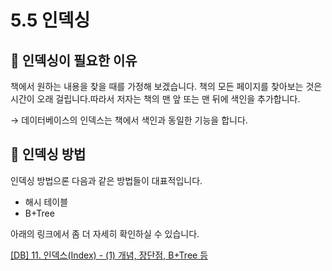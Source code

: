 # 5.5 인덱싱

## 📌 인덱싱이 필요한 이유

책에서 원하는 내용을 찾을 때를 가정해 보겠습니다. 책의 모든 페이지를 찾아보는 것은 시간이 오래 걸립니다.따라서 저자는 책의 맨 앞 또는 맨 뒤에 색인을 추가합니다.

→  데이터베이스의 인덱스는 책에서 색인과 동일한 기능을 합니다.

## 📌 인덱싱 방법
인덱싱 방법으론 다음과 같은 방법들이 대표적입니다.

- 해시 테이블
- B+Tree

아래의 링크에서 좀 더 자세히 확인하실 수 있습니다.

[[DB] 11. 인덱스(Index) - (1) 개념, 장단점, B+Tree 등](https://rebro.kr/167)


<script src="https://utteranc.es/client.js"
        repo="Pseudo-Lab/data-engineering-for-everybody"
        issue-term="pathname"
        label="comments"
        theme="preferred-color-scheme"
        crossorigin="anonymous"
        async>
</script>